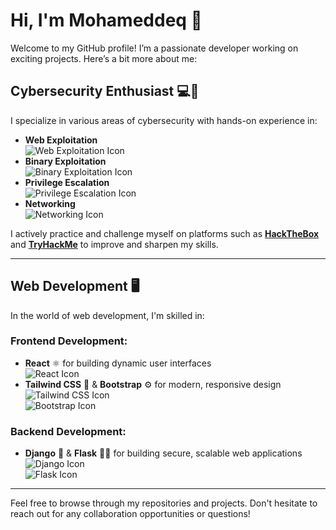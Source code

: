 # Hi, I'm Mohameddeq 👋

Welcome to my GitHub profile! I’m a passionate developer working on exciting projects. Here’s a bit more about me:

## Cybersecurity Enthusiast 💻🔐

I specialize in various areas of cybersecurity with hands-on experience in:

- **Web Exploitation**  
  ![Web Exploitation Icon](https://img.icons8.com/ios/50/ffffff/exploit.png)
- **Binary Exploitation**  
  ![Binary Exploitation Icon](https://img.icons8.com/ios/50/ffffff/binary-code.png)
- **Privilege Escalation**  
  ![Privilege Escalation Icon](https://img.icons8.com/ios/50/ffffff/lock.png)
- **Networking**  
  ![Networking Icon](https://img.icons8.com/ios/50/ffffff/network.png)

I actively practice and challenge myself on platforms such as **[HackTheBox](https://www.hackthebox.eu/)** and **[TryHackMe](https://tryhackme.com/)** to improve and sharpen my skills.

---

## Web Development 🖥️

In the world of web development, I'm skilled in:

### Frontend Development:
- **React** ⚛️ for building dynamic user interfaces  
  ![React Icon](https://img.icons8.com/ios/50/ffffff/react-native.png)
- **Tailwind CSS** 🌿 & **Bootstrap** ⚙️ for modern, responsive design  
  ![Tailwind CSS Icon](https://img.icons8.com/ios/50/ffffff/tailwind-css.png)  
  ![Bootstrap Icon](https://img.icons8.com/ios/50/ffffff/bootstrap.png)

### Backend Development:
- **Django** 🐍 & **Flask** 🦸‍♂️ for building secure, scalable web applications  
  ![Django Icon](https://img.icons8.com/ios/50/ffffff/django.png)  
  ![Flask Icon](https://img.icons8.com/ios/50/ffffff/flask.png)

---

Feel free to browse through my repositories and projects. Don't hesitate to reach out for any collaboration opportunities or questions!
